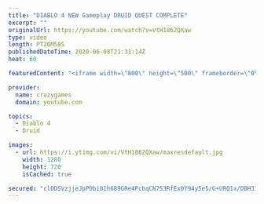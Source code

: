 ```yaml
---
title: "DIABLO 4 NEW Gameplay DRUID QUEST COMPLETE"
excerpt: ""
originalUrl: https://youtube.com/watch?v=VtH1862QXaw
type: video
length: PT20M58S
publishedDateTime: 2020-06-08T21:31:14Z
heat: 60

featuredContent: "<iframe width=\"800\" height=\"500\" frameborder=\"0\" src=\"https://www.youtube.com/embed/VtH1862QXaw\" allow=\"accelerometer; autoplay; encrypted-media; gyroscope; picture-in-picture\" allowfullscreen></iframe>"

provider:
  name: crazygames
  domain: youtube.com

topics:
  - Diablo 4
  - Druid

images:
  - url: https://i.ytimg.com/vi/VtH1862QXaw/maxresdefault.jpg
    width: 1280
    height: 720
    isCached: true

secured: "clODSVzjjeJpPDbi81h689GRe4PcbqCN753RfEx0Y94y5e5/G+URQ1x/DBH31FEksKJGVCEMRYg7oHPy6+Nc1Ng7SQGseCtClGOk+Z/CMXsxgsfafFcDt+A17rCrGPxjKU8r8AXxZv8T1LX+cYFdX1znO52n56G6gi/rllC5O55RvX78jeWqTmugygQTrDDstH5IANPvJAPN/u1D5mL6ZOoVH/6CeYw2EFcsNI3Y1FAES+JLP4YquCPx3C2bGgONt9BTKbboy56/LMnnBMLLIlLlia57r8lT2Pu1PxwdfTE3RbQxPGnY7w8na4Ej5NtGCpAdJqtMWWUCw4gx8FGekgbUKaMdPhGm6B2yJwh+YyXXECep2HzqKe9ipwcRF58+EhFztWO6Pfa+1gqI0YA17Fdpkc52wfrkY9qo2qCTv4c=;7djHa3kgKXZo1KmBbkhM3g=="
---
```


